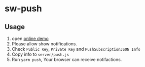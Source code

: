 # sw-push

## Usage

1. open [online demo](https://acgotaku.github.io/sw-push/)
2. Please allow show notifications.
3. Check `Public Key`, `Private Key` and `PushSubscriptionJSON Info`
4. Copy info to `server/push.js`
5. Run `yarn push`, Your browser can receive notifactions.
